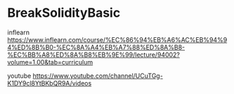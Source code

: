 # BreakSolidityBasic

inflearn
https://www.inflearn.com/course/%EC%86%94%EB%A6%AC%EB%94%94%ED%8B%B0-%EC%8A%A4%EB%A7%88%ED%8A%B8-%EC%BB%A8%ED%8A%B8%EB%9E%99/lecture/94002?volume=1.00&tab=curriculum

youtube
https://www.youtube.com/channel/UCuTGg-K1DY9cl8YtBKbQR9A/videos
